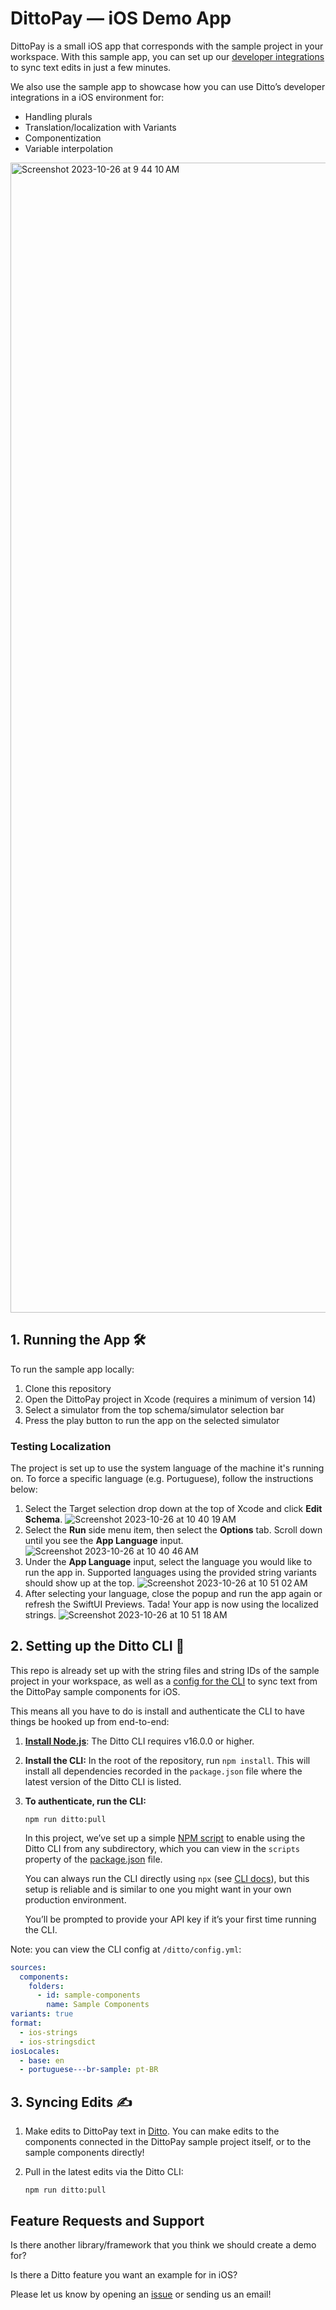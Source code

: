 # DittoPay — iOS Demo App

DittoPay is a small iOS app that corresponds with the sample project in your workspace. With this sample app, you can set up our [developer integrations ](https://developer.dittowords.com) to sync text edits in just a few minutes.

We also use the sample app to showcase how you can use Ditto’s developer integrations in a iOS environment for:

- Handling plurals
- Translation/localization with Variants
- Componentization
- Variable interpolation

<img width="1840" alt="Screenshot 2023-10-26 at 9 44 10 AM" src="https://github.com/dittowords/ditto-ios-demo/assets/19922122/90c65f06-47b1-443c-960f-b335aecc8d72">

## 1. Running the App 🛠

To run the sample app locally:

1. Clone this repository
2. Open the DittoPay project in Xcode (requires a minimum of version 14)
3. Select a simulator from the top schema/simulator selection bar
4. Press the play button to run the app on the selected simulator

### Testing Localization

The project is set up to use the system language of the machine it's running on. To force a specific language (e.g. Portuguese), follow the instructions below:

1. Select the Target selection drop down at the top of Xcode and click **Edit Schema**.
   ![Screenshot 2023-10-26 at 10 40 19 AM](https://github.com/dittowords/ditto-ios-demo/assets/19922122/30b2f934-d11f-4872-a5d5-3ac303d5c47e)
2. Select the **Run** side menu item, then select the **Options** tab. Scroll down until you see the **App Language** input.
   ![Screenshot 2023-10-26 at 10 40 46 AM](https://github.com/dittowords/ditto-ios-demo/assets/19922122/a0457fd3-cb55-41a7-894e-b0885d3550cd)
3. Under the **App Language** input, select the language you would like to run the app in. Supported languages using the provided string variants should show up at the top.
   ![Screenshot 2023-10-26 at 10 51 02 AM](https://github.com/dittowords/ditto-ios-demo/assets/19922122/fd132da9-618a-4690-a16e-1022a1f5917a)
4. After selecting your language, close the popup and run the app again or refresh the SwiftUI Previews. Tada! Your app is now using the localized strings.
   ![Screenshot 2023-10-26 at 10 51 18 AM](https://github.com/dittowords/ditto-ios-demo/assets/19922122/bbfcffa9-53a6-43f8-a583-2bfa6c0c4d7e)

## 2. Setting up the Ditto CLI 🤖

This repo is already set up with the string files and string IDs of the sample project in your workspace, as well as a [config for the CLI](https://github.com/dittowords/ditto-react-demo/blob/master/src/ditto/config.yml) to sync text from the DittoPay sample components for iOS.

This means all you have to do is install and authenticate the CLI to have things be hooked up from end-to-end:

1. **[Install Node.js](https://nodejs.org/en/download)**: The Ditto CLI requires v16.0.0 or higher.
1. **Install the CLI:** In the root of the repository, run `npm install`. This will install all dependencies recorded in the `package.json` file where the latest version of the Ditto CLI is listed.
1. **To authenticate, run the CLI:**

   `npm run ditto:pull`

   In this project, we’ve set up a simple [NPM script](https://docs.npmjs.com/cli/v10/using-npm/scripts) to enable using the Ditto CLI from any subdirectory, which you can view in the `scripts` property of the [package.json](https://github.com/dittowords/ditto-ios-demo/blob/master/package.json) file.

   You can always run the CLI directly using `npx` (see [CLI docs](http://localhost:5555/cli-reference/authentication)), but this setup is reliable and is similar to one you might want in your own production environment.

   You’ll be prompted to provide your API key if it’s your first time running the CLI.

Note: you can view the CLI config at `/ditto/config.yml`:

```yaml
sources:
  components:
    folders:
      - id: sample-components
        name: Sample Components
variants: true
format:
  - ios-strings
  - ios-stringsdict
iosLocales:
  - base: en
  - portuguese---br-sample: pt-BR
```

## 3. Syncing Edits ✍️

1. Make edits to DittoPay text in [Ditto](https://app.dittowords.com/projects/sample). You can make edits to the components connected in the DittoPay sample project itself, or to the sample components directly!
2. Pull in the latest edits via the Ditto CLI:

   `npm run ditto:pull`

## Feature Requests and Support

Is there another library/framework that you think we should create a demo for?

Is there a Ditto feature you want an example for in iOS?

Please let us know by opening an [issue](https://github.com/dittowords/ditto-ios-demo/issues) or sending us an email!
